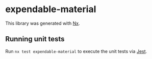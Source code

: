 # expendable-material

This library was generated with [Nx](https://nx.dev).

## Running unit tests

Run `nx test expendable-material` to execute the unit tests via [Jest](https://jestjs.io).
